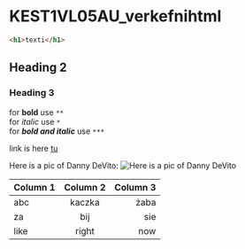 # KEST1VL05AU_verkefnihtml
 ```html
<h1>texti</h1>
```
## Heading 2

### Heading 3
 
for **bold** use ```**``` <br>
for *italic* use ```*``` <br>
for ***bold and italic***  use ```***```

link is here [tu](https://www.margonem.pl)

Here is a pic of Danny DeVito:
![Here is a pic of Danny DeVito](https://cdn.mos.cms.futurecdn.net/a9S8crNdUjgmaDGWQTbVVM.jpg)

Column 1 | Column 2 | Column 3
--- | :-: | ---:
abc | kaczka | żaba
za | bij | sie
like | right | now 
